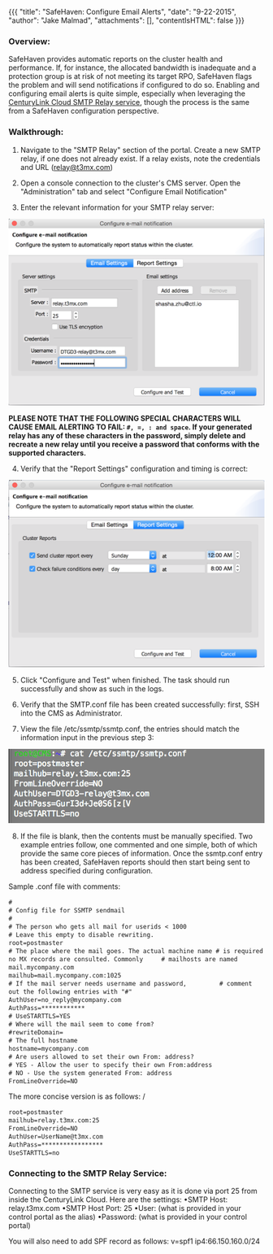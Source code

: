 {{{
  "title": "SafeHaven: Configure Email Alerts",
  "date": "9-22-2015",
  "author": "Jake Malmad",
  "attachments": [],
  "contentIsHTML": false
}}}

### Overview:

SafeHaven provides automatic reports on the cluster health and performance. If, for instance, the allocated bandwidth is inadequate and a protection group is at risk of not meeting its target RPO, SafeHaven flags the problem and will send notifications if configured to do so. Enabling and configuring email alerts is quite simple, especially when leveraging the [CenturyLink Cloud SMTP Relay service](../Mail/smtp-relay-services-simple.md), though the process is the same from a SafeHaven configuration perspective.

### Walkthrough:

1. Navigate to the "SMTP Relay" section of the portal. Create a new SMTP relay, if one does not already exist. If a relay exists, note the credentials and URL (relay@t3mx.com)

2. Open a console connection to the cluster's CMS server. Open the "Administration" tab and select "Configure Email Notification"

3. Enter the relevant information for your SMTP relay server:

 ![SafeHavenEmail](../images/safehaven-configure-email-alerts.PNG)
 
 **PLEASE NOTE THAT THE FOLLOWING SPECIAL CHARACTERS WILL CAUSE EMAIL ALERTING TO FAIL: `#, =, : and space`. If your generated relay has any of these characters in the password, simply delete and recreate a new relay until you receive a password that conforms with the supported characters.**

4. Verify that the "Report Settings" configuration and timing is correct:

 ![SafeHavenEmail1](../images/safehaven-configure-email-alerts-01.PNG)

5. Click "Configure and Test" when finished. The task should run successfully and show as such in the logs.

6. Verify that the SMTP.conf file has been created successfully: first, SSH into the CMS as Administrator.

7. View the file /etc/ssmtp/ssmtp.conf, the entries should match the information input in the previous step 3:

 ![SMTPconf](../images/safehaven-configure-email-alerts-02.PNG)

8. If the file is blank, then the contents must be manually specified. Two example entries follow, one commented and one simple, both of which provide the same core pieces of information. Once the ssmtp.conf entry has been created, SafeHaven reports should then start being sent to address specified during configuration.

Sample .conf file with comments:

```
#
# Config file for SSMTP sendmail
#
# The person who gets all mail for userids < 1000
# Leave this empty to disable rewriting.
root=postmaster
# The place where the mail goes. The actual machine name # is required no MX records are consulted. Commonly     # mailhosts are named mail.mycompany.com
mailhub=mail.mycompany.com:1025
# If the mail server needs username and password,         # comment out the following entries with "#"
AuthUser=no_reply@mycompany.com
AuthPass=************
# UseSTARTTLS=YES
# Where will the mail seem to come from?
#rewriteDomain=
# The full hostname
hostname=mycompany.com
# Are users allowed to set their own From: address?
# YES - Allow the user to specify their own From:address
# NO - Use the system generated From: address
FromLineOverride=NO
```

The more concise version is as follows:
/
```
root=postmaster
mailhub=relay.t3mx.com:25
FromLineOverride=NO
AuthUser=UserName@t3mx.com
AuthPass=*****************
UseSTARTTLS=no
```

### Connecting to the SMTP Relay Service:

Connecting to the SMTP service is very easy as it is done via port 25 from inside the CenturyLink Cloud. Here are the settings:
•SMTP Host: relay.t3mx.com
•SMTP Host Port: 25
•User: (what is provided in your control portal as the alias)
•Password: (what is provided in your control portal)

You will also need to add SPF record as follows: v=spf1 ip4:66.150.160.0/24
